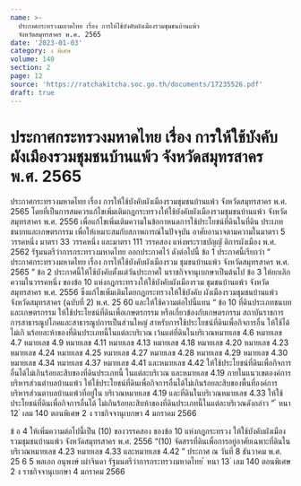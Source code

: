```yaml
---
name: >-
  ประกาศกระทรวงมหาดไทย เรื่อง การให้ใช้บังคับผังเมืองรวมชุมชนบ้านแพ้ว
  จังหวัดสมุทรสาคร พ.ศ. 2565
date: '2023-01-03'
category: ง พิเศษ
volume: 140
section: 2
page: 12
source: 'https://ratchakitcha.soc.go.th/documents/17235526.pdf'
draft: true
---
```


# ประกาศกระทรวงมหาดไทย เรื่อง การให้ใช้บังคับผังเมืองรวมชุมชนบ้านแพ้ว จังหวัดสมุทรสาคร พ.ศ. 2565

ประกาศกระทรวงมหาดไทย เรื่อง การให้ใช้บังคับผังเมืองรวมชุมชนบ้านแพ้ว จังหวัดสมุทรสาคร พ.ศ. 2565 โดยที่เป็นการสมควรแก้ไขเพิ่มเติมกฎกระทรวงให้ใช้บังคับผังเมืองรวมชุมชนบ้านแพ้ว จังหวัดสมุทรสาคร พ.ศ. 2556 เพื่อแก้ไขเพิ่มเติมความในข้อกาหนดการใช้ประโยชน์ที่ดินในที่ดิน ประเภทชนบทและเกษตรกรรม เพื่อให้เหมาะสมกับสภาพการณ์ในปัจจุบัน อาศัยอานาจตามความในมาตรา 5 วรรคหนึ่ง มาตรา 33 วรรคหนึ่ง และมาตรา 111 วรรคสอง แห่งพระราชบัญญั ติการผังเมือง พ.ศ. 2562 รัฐมนตรีว่าการกระทรวงมหาดไทย ออกประกาศไว้ ดังต่อไปนี้ ข้อ 1 ประกาศนี้เรียกว่า “ ประกาศกระทรวงมหาดไทย เรื่อง การให้ใช้บังคับผังเมืองรวม ชุมชนบ้านแพ้ว จังหวัดสมุทรสาคร พ.ศ. 2565 ” ข้อ 2 ประกาศนี้ให้ใช้บังคับตั้งแต่วันประกาศใ นราชกิจจานุเบกษาเป็นต้นไป ข้อ 3 ให้ยกเลิกความในวรรคหนึ่ง ของข้อ 10 แห่งกฎกระทรวงให้ใช้บังคับผังเมืองรวม ชุมชนบ้านแพ้ว จังหวัดสมุทรสาคร พ.ศ. 2556 ซึ่งแก้ไขเพิ่มเติมโดยกฎกระทรวงให้ใช้บังคับ ผังเมืองรวมชุมชนบ้านแพ้ว จังหวัดสมุทรสาคร (ฉบับที่ 2) พ.ศ. 25 60 และให้ใช้ความต่อไปนี้แทน “ ข้อ 10 ที่ดินประเภทชนบทและเกษตรกรรม ให้ใช้ประโยชน์ที่ดินเพื่อเกษตรกรรม หรือเกี่ยวข้องกับเกษตรกรรม สถาบันราชการ การสาธารณูปโภคและสาธารณูปการเป็นส่วนใหญ่ สาหรับการใช้ประโยชน์ที่ดินเพื่อกิจการอื่น ให้ใช้ได้ไม่เกิ นร้อยละห้าของที่ดินประเภทนี้ในแต่ละบริเวณ เว้นแต่ที่ดินในบริเวณหมายเลข 4.6 หมายเลข 4.7 หมายเลข 4.9 หมายเลข 4.11 หมายเลข 4.13 หมายเลข 4.18 หมายเลข 4.20 หมายเลข 4.23 หมายเลข 4.24 หมายเลข 4.25 หมายเลข 4.27 หมายเลข 4.28 หมายเลข 4.29 หมายเลข 4.30 หมายเลข 4.34 หมายเลข 4.37 หมายเลข 4.41 และหมายเลข 4.42 ให้ใช้ประโยชน์ที่ดินเพื่อกิจการอื่นได้ไม่เกินร้อยละสิบของที่ดินประเภทนี้ ในแต่ละบริเวณ และหมายเลข 4.19 ภายในแนวเขตองค์การบริหารส่วนตำบลบ้านแพ้ว ให้ใช้ประโยชน์ที่ดินเพื่อกิจการอื่นได้ไม่เกินร้อยละสิบของพื้นที่องค์การบริหารส่วนตาบลบ้านแพ้วที่อยู่ใน บริเวณหมายเลข 4.19 และที่ดินในบริเวณหมายเลข 4.33 ให้ใช้ประโยชน์ที่ดินเพื่อกิจการอื่นได้ ไม่เกินร้อยละสิบห้าของที่ดินประเภทนี้ในแต่ละบริเวณดังกล่าว ” ้ หนา 12 ่ เลม 140 ตอนพิเศษ 2 ง ราชกิจจานุเบกษา 4 มกราคม 2566

ข้ อ 4 ให้เพิ่มความต่อไปนี้เป็น (10) ของวรรคสอง ของข้อ 10 แห่งกฎกระทรวง ให้ใช้บังคับผังเมืองรวมชุมชนบ้านแพ้ว จังหวัดสมุทรสาคร พ.ศ. 2556 “(10) จัดสรรที่ดินเพื่อการอยู่อาศัยเฉพาะที่ดินในบริเวณหมายเลข 4.23 หมายเลข 4.33 และหมายเลข 4.42 ” ประกาศ ณ วันที่ 8 ธันวาคม พ.ศ. 25 6 5 พลเอก อนุพงษ์ เผ่าจินดา รัฐมนตรีว่าการกระทรวงมหาดไทย ้ หนา 13 ่ เลม 140 ตอนพิเศษ 2 ง ราชกิจจานุเบกษา 4 มกราคม 2566
